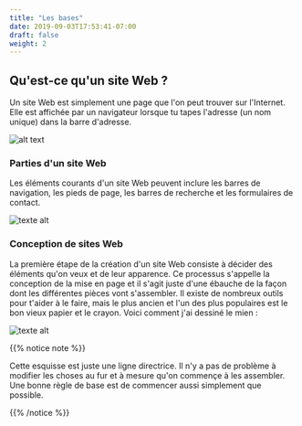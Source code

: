```yaml
---
title: "Les bases"
date: 2019-09-03T17:53:41-07:00
draft: false
weight: 2
---
```


## Qu'est-ce qu'un site Web ?

Un site Web est simplement une page que l'on peut trouver sur l'Internet. Elle est affichée par un navigateur lorsque tu tapes l'adresse (un nom unique) dans la barre d'adresse.

![alt text](https://1mtvya.dm.files.1drv.com/y4mqBcdQfTi7DP7Pk8U1Yu86e9ObVoogX4E9bB_jcTLAm5HVJpHgKWm6xeBpo_22xqLBgUwewOMcGKwEKFp9LHgFGgIcA2E-7W1XWmFqR3fkD04AQXAZFMxZxJdqqBlPvqrIs7rh_XEJRwpQc0eoRTERgI2gIJ_yR6jlCjz5Xer_oLWcVGTo12DUg-WTB5jM77hz4nbHirbMyufs6NQ60EIrg?width=660&height=521&cropmode=none "web browser graphic")

### Parties d'un site Web

Les éléments courants d'un site Web peuvent inclure les barres de navigation, les pieds de page, les barres de recherche et les formulaires de contact.

![texte alt](../media/website-parts.PNG "éléments d'un site Web sur spotify") 

### Conception de sites Web

La première étape de la création d'un site Web consiste à décider des éléments qu'on veux et de leur apparence. Ce processus s'appelle la conception de la mise en page et il s'agit juste d'une ébauche de la façon dont les différentes pièces vont s'assembler. Il existe de nombreux outils pour t'aider à le faire, mais le plus ancien et l'un des plus populaires est le bon vieux papier et le crayon. Voici comment j'ai dessiné le mien :

![texte alt](../media/dog-layout-sm.png "exemple de site web pour Benji")

{{% notice note %}}

Cette esquisse est juste une ligne directrice. Il n'y a pas de problème à modifier les choses au fur et à mesure qu'on commençe à les assembler. Une bonne règle de base est de commencer aussi simplement que possible.

{{% /notice %}}
